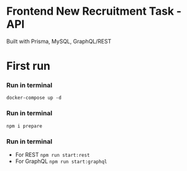 # Frontend New Recruitment Task - API
Built with Prisma, MySQL, GraphQL/REST

# First run

### Run in terminal 
`docker-compose up -d`

### Run in terminal 
`npm i prepare`

### Run in terminal 
* For REST `npm run start:rest`
* For GraphQL `npm run start:graphql`
